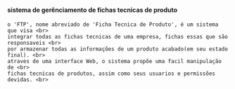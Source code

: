 <h4>sistema de gerênciamento de fichas tecnicas de produto</h4>
<p>

    o 'FTP', nome abreviado de 'Ficha Tecnica de Produto', é um sistema que visa <br>
    integrar todas as fichas tecnicas de uma empresa, fichas essas que são responsaveis <br>
    por armazenar todas as informações de um produto acabado(em seu estado final). <br>
    atraves de uma interface Web, o sistema propõe uma facil manipulação de <br>
    fichas tecnicas de produtos, assim como seus usuarios e permissões devidas. <br>

 </p>

